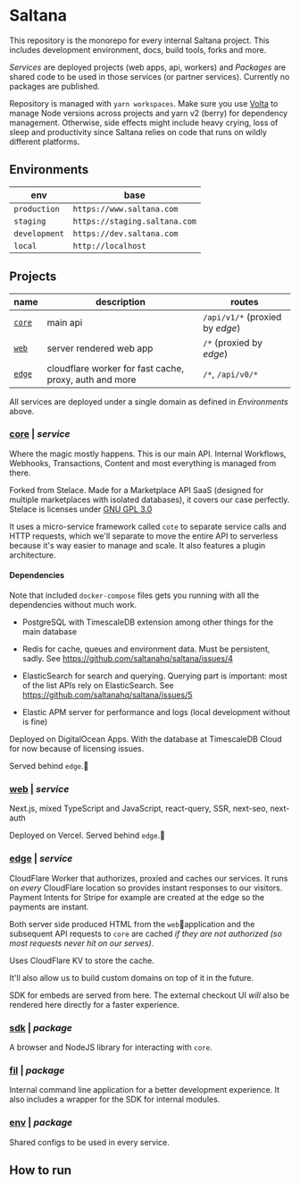 # Saltana

This repository is the monorepo for every internal Saltana project. This includes development environment, docs, build tools, forks and more.

_Services_ are deployed projects (web apps, api, workers) and _Packages_ are shared code to be used in those services (or partner services). Currently no packages are published.

Repository is managed with `yarn workspaces`. Make sure you use [Volta](https://volta.sh) to manage Node versions across projects and yarn v2 (berry) for dependency management. Otherwise, side effects might include heavy crying, loss of sleep and productivity since Saltana relies on code that runs on wildly different platforms.

## Environments

| env           | base                          | 
| ------------- | ----------------------------- |
| `production`  | `https://www.saltana.com`     | 
| `staging`     | `https://staging.saltana.com` |
| `development` | `https://dev.saltana.com`     | 
| `local`       | `http://localhost`            | 

## Projects

| name           | description     |  routes |
| ------------- | ----------------------------- |----- |
| [`core`](./services/core)  | main api | `/api/v1/*` (proxied by *edge*) |
| [`web`](./services/core)     | server rendered web app | `/*` (proxied by *edge*) |
| [`edge`](./services/core) | cloudflare worker for fast cache, proxy, auth and more | `/*`, `/api/v0/*`  |

All services are deployed under a single domain as defined in *Environments* above.

### [core](./services/core) | *service*

Where the magic mostly happens. This is our main API. Internal Workflows, Webhooks, Transactions, Content and most everything is managed from there.

Forked from Stelace. Made for a Marketplace API SaaS (designed for multiple marketplaces with isolated databases), it covers our case perfectly. Stelace is licenses under [GNU GPL 3.0](https://choosealicense.com/licenses/gpl-3.0/)

It uses a micro-service framework called `cote` to separate service calls and HTTP requests, which we'll separate to move the entire API to serverless because it's way easier to manage and scale. It also features a plugin architecture.

#### Dependencies

Note that included `docker-compose` files gets you running with all the dependencies without much work.

- PostgreSQL with TimescaleDB extension among other things for the main database

- Redis for cache, queues and environment data. Must be persistent, sadly. See https://github.com/saltanahq/saltana/issues/4

- ElasticSearch for search and querying. Querying part is important: most of the list APIs rely on ElasticSearch. See https://github.com/saltanahq/saltana/issues/5

- Elastic APM server for performance and logs (local development without is fine)

Deployed on DigitalOcean Apps. With the database at TimescaleDB Cloud for now because of licensing issues.

Served behind `edge`.

### [web](./services/web) | *service*

Next.js, mixed TypeScript and JavaScript, react-query, SSR, next-seo, next-auth

Deployed on Vercel. Served behind `edge`.

### [edge](./services/edge) | *service*

CloudFlare Worker that authorizes, proxied and caches our services.
It runs on *every* CloudFlare location so provides instant responses to our visitors. Payment Intents for Stripe for example are created at the edge so the payments are instant.

Both server side produced HTML from the `web`application and the subsequent API requests to `core` are cached *if they are not authorized (so most requests never hit on our serves)*.

Uses CloudFlare KV to store the cache. 

It'll also allow us to build custom domains on top of it in the future.

SDK for embeds are served from here. The external checkout UI *will* also be rendered here directly for a faster experience.

### [sdk](./packages/sdk) | *package*

A browser and NodeJS library for interacting with `core`. 

### [fil](./packages/fil) | *package*

Internal command line application for a better development experience. It also includes a wrapper for the SDK for internal modules.

### [env](./packages/env) | *package*

Shared configs to be used in every service.


## How to run

